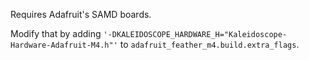 Requires Adafruit's SAMD boards.

Modify that by adding `'-DKALEIDOSCOPE_HARDWARE_H="Kaleidoscope-Hardware-Adafruit-M4.h"'` to `adafruit_feather_m4.build.extra_flags`.
